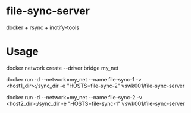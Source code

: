 # file-sync-server
docker  + rsync + inotify-tools 

# Usage
docker network create --driver bridge my_net

docker run -d --network=my_net --name file-sync-1 -v <host1_dir>:/sync_dir -e "HOSTS=file-sync-2" vswk001/file-sync-server

docker run -d --network=my_net --name file-sync-2 -v <host2_dir>:/sync_dir -e "HOSTS=file-sync-1" vswk001/file-sync-server
